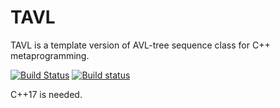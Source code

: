 # TAVL
TAVL is a template version of AVL-tree sequence class for C++ metaprogramming.

[![Build Status](https://travis-ci.org/wxr001/TAVL.svg?branch=master)](https://travis-ci.org/wxr001/TAVL)
[![Build status](https://ci.appveyor.com/api/projects/status/hsuwd04xtc7lv3wl?svg=true)](https://ci.appveyor.com/project/wxr001/tavl)


C++17 is needed.
